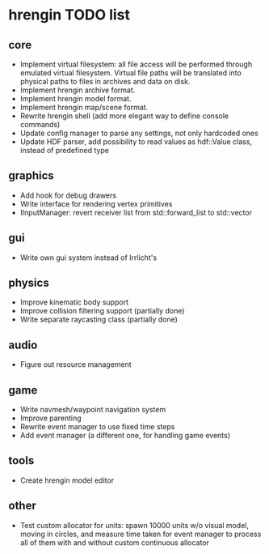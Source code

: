 hrengin TODO list
=================

## core

+ Implement virtual filesystem: all file access will be performed through emulated virtual filesystem. Virtual file paths will be translated into physical paths to files in archives and data on disk.
+ Implement hrengin archive format.
+ Implement hrengin model format.
+ Implement hrengin map/scene format.
+ Rewrite hrengin shell (add more elegant way to define console commands)
+ Update config manager to parse any settings, not only hardcoded ones
+ Update HDF parser, add possibility to read values as hdf::Value class, instead of predefined type

## graphics

+ Add hook for debug drawers
+ Write interface for rendering vertex primitives
+ IInputManager: revert receiver list from std::forward_list to std::vector

## gui

+ Write own gui system instead of Irrlicht's

## physics

+ Improve kinematic body support
+ Improve collision filtering support (partially done)
+ Write separate raycasting class (partially done)

## audio

+ Figure out resource management

## game

+ Write navmesh/waypoint navigation system
+ Improve parenting
+ Rewrite event manager to use fixed time steps
+ Add event manager (a different one, for handling game events)

## tools

+ Create hrengin model editor

## other

+ Test custom allocator for units: spawn 10000 units w/o visual model, moving in circles, and measure time taken for event manager to process all of them with and without custom continuous allocator
